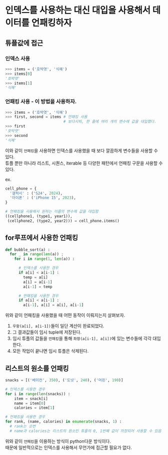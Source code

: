 # 인덱스를 사용하는 대신 대입을 사용해서 데이터를 언패킹하자 

## 튜플값에 접근

### 인덱스 사용
``` python
>>> items = ('호박엿', '식혜')
>>> items[0]
'호박엿'
>>> items[1]
'식혜'
```

### 언패킹 사용 - 이 방법을 사용하자. 
``` python
>>> items = ('호박엿', '식혜')
>>> first, second = items # 언패킹 사용
                          # 보다시피, 한 줄에 여러 개의 변수에 값을 대입했다.
>>> first 
'호박엿'
>>> second
'식혜'
```

이와 같이 `언패킹`을 사용하면 인덱스를 사용했을 때 보다 깔끔하게 변수들을 사용할 수 있다.  
튜플 뿐만 아니라 리스트, 시퀀스, iterable 등 다양한 패턴에서 언패킹 구문을 사용할 수 있다. 

ex. 
``` python
cell_phone = {
  '갤럭시' : ('S24', 2024),
  '아이폰' : ('iPhone 15', 2023), 
}

# 언패킹을 사용해서 원하는 이름의 변수에 값을 대입함 
((cellphone1, (type1, year1)),
 (cellphone2, (type2, year2))) = cell_phone.items()
```

## for루프에서 사용한 언패킹 

``` python
def bubble_sort(a) :
  for _ in range(len(a)) ;
    for i in range(1, len(a)) :

      # 인덱스를 사용한 경우 
      if a[i] < a[i-1] :
        temp = a[i]
        a[i] = a[i-1]
        a[i-1] = temp

      # 언패킹을 사용한 경우
      if a[i] < a[i-1] :
        a[i-1], a[i] = a[i], a[i-1]
```

위와 같이 언패킹을 사용했을 때 어떤 동작이 이뤄지는지 살펴보자. 

1. `우항(a[i], a[i-1])`들이 일단 계산이 완료되었다.
2. 그 결과값들이 임시 tuple에 저장된다.
3. 임시 튜플의 값들을 `언패킹`을 통해 `좌항(a[i-1], a[i])`에 있는 변수들에 각각 대입한다.
4. 모든 작업이 끝나면 임시 튜플은 삭제된다.

## 리스트의 원소를 언패킹 

``` python
snacks = [('베이컨', 350), ('도넛', 240), ('머핀', 190)]

# 인덱스를 사용한 경우
for i in range(len(snacks)) :
    item = snack[i]
    name = item[0]
    calories = item[1]

# 언패킹을 사용한 경우 
for rank, (name, calories) in enumerate(snacks, 1) :
  # rank는 순번
  # name과 calories는 리스트의 원소인 튜플의 0, 1번째 값이 저장되어 사용할 수 있음 
```

위와 같이 `언패킹`을 이용하는 방식이 python다운 방식이다.  
때문에 일반적으로는 인덱스를 사용해서 무언가에 접근할 필요가 없다.










